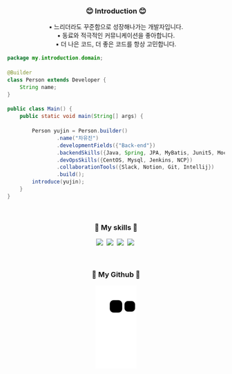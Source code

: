 <h3 align="center">😊 Introduction 😊</h3>
<p align="center">
▪ 느리더라도 꾸준함으로 성장해나가는 개발자입니다.<br>
▪ 동료와 적극적인 커뮤니케이션을 좋아합니다.<br>
▪ 더 나은 코드, 더 좋은 코드를 항상 고민합니다.
</p>

``` java
package my.introduction.domain;

@Builder
class Person extends Developer {
    String name;
}

public class Main() {
    public static void main(String[] args) {
    
        Person yujin = Person.builder()
                .name("차유진")
                .developmentFields({"Back-end"})
                .backendSkills({Java, Spring, JPA, MyBatis, Junit5️, Mockito, Gradle})
                .devOpsSkills({CentOS, Mysql, Jenkins, NCP})
                .collaborationTools({Slack, Notion, Git, Intellij})
                .build();
        introduce(yujin);
    }
}
```

<br>
<h3 align="center">🔨 My skills 🔨</h3>
<p align="center">
  <img src="https://img.shields.io/badge/-JAVA-orange"/>&nbsp
  <img src="https://img.shields.io/badge/-Spring-brightgreen"/>&nbsp
  <img src="https://img.shields.io/badge/-SpringBoot-brightgreen"/>&nbsp
  <img src="https://img.shields.io/badge/-MySQL-navy"/>&nbsp
</p>
<br>
<h3 align="center">🧩 My Github 🧩</h3>
<p align="center">
<img src="https://github.com/ChaYujin/ChaYujin/blob/output/github-contribution-grid-snake.svg" />
</p>
